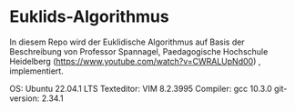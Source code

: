 # Euklids-Algorithmus
In diesem Repo wird der Euklidische Algorithmus auf Basis der Beschreibung von Professor Spannagel, Paedagogische Hochschule Heidelberg (https://www.youtube.com/watch?v=CWRALUpNd00) , implementiert.

OS: Ubuntu 22.04.1 LTS
Texteditor: VIM 8.2.3995
Compiler: gcc 10.3.0
git-version: 2.34.1
